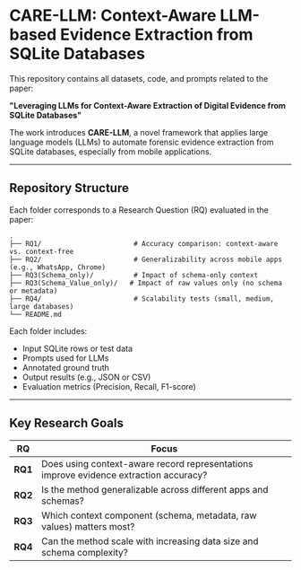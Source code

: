 # CARE-LLM: Context-Aware LLM-based Evidence Extraction from SQLite Databases

This repository contains all datasets, code, and prompts related to the paper:

**"Leveraging LLMs for Context-Aware Extraction of Digital Evidence from SQLite Databases"**

The work introduces **CARE-LLM**, a novel framework that applies large language models (LLMs) to automate forensic evidence extraction from SQLite databases, especially from mobile applications.

---

## Repository Structure

Each folder corresponds to a Research Question (RQ) evaluated in the paper:

```
.
├── RQ1/                       # Accuracy comparison: context-aware vs. context-free
├── RQ2/                       # Generalizability across mobile apps (e.g., WhatsApp, Chrome)
├── RQ3(Schema_only)/          # Impact of schema-only context
├── RQ3(Schema_Value_only)/   # Impact of raw values only (no schema or metadata)
├── RQ4/                       # Scalability tests (small, medium, large databases)
└── README.md
```

Each folder includes:

* Input SQLite rows or test data
* Prompts used for LLMs
* Annotated ground truth
* Output results (e.g., JSON or CSV)
* Evaluation metrics (Precision, Recall, F1-score)

---

## Key Research Goals

| RQ      | Focus                                                                                 |
| ------- | ------------------------------------------------------------------------------------- |
| **RQ1** | Does using context-aware record representations improve evidence extraction accuracy? |
| **RQ2** | Is the method generalizable across different apps and schemas?                        |
| **RQ3** | Which context component (schema, metadata, raw values) matters most?                  |
| **RQ4** | Can the method scale with increasing data size and schema complexity?                 |
